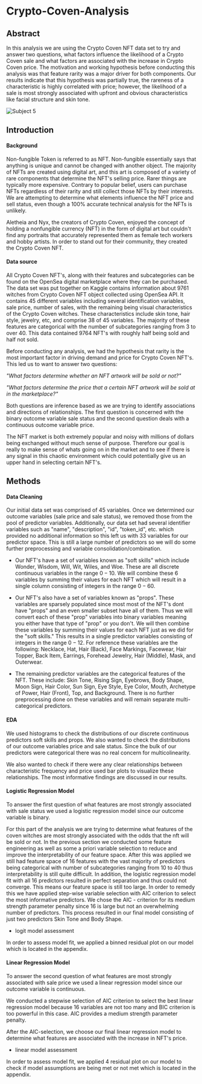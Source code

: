 # Crypto-Coven-Analysis
## Abstract  

In this analysis we are using the Crypto Coven NFT data set to try and answer two questions, what factors influence the likelihood of a Crypto Coven sale and what factors are associated with the increase in Crypto Coven price. The motivation and working hypothesis before conducting this analysis was that feature rarity was a major driver for both components. Our results indicate that this hypothesis was partially true, the rareness of a characteristic is highly correlated with price; however, the likelihood of a sale is most strongly associated with upfront and obvious characteristics like facial structure and skin tone. 

![Subject 5](https://user-images.githubusercontent.com/43226003/205502099-5904e0d5-2182-4e90-acca-4db31f9b50e5.png)


## Introduction  
#### Background
Non-fungible Token is referred to as NFT. Non-fungible essentially says that anything is unique and cannot be changed with another object. The majority of NFTs are created using digital art, and this art is composed of a variety of rare components that determine the NFT's selling price. Rarer things are typically more expensive. Contrary to popular belief, users can purchase NFTs regardless of their rarity and still collect those NFTs by their interests. We are attempting to determine what elements influence the NFT price and sell status, even though a 100% accurate technical analysis for the NFTs is unlikely.

Aletheia and Nyx, the creators of Crypto Coven, enjoyed the concept of holding a nonfungible currency (NFT) in the form of digital art but couldn't find any portraits that accurately represented them as female tech workers and hobby artists. In order to stand out for their community, they created the Crypto Coven NFT.

#### Data source
All Crypto Coven NFT's, along with their features and subcategories can be found on the OpenSea digital marketplace where they can be purchased. The data set was put together on Kaggle contains information about 9761 witches from Crypto Coven NFT object collected using OpenSea API. It contains 45 different variables including several identification variables, sale price, number of sales, with the remaining being visual characteristics of the Crypto Coven witches. These characteristics include skin tone, hair style, jewelry, etc, and comprise 38 of 45 variables. The majority of these features are categorical with the number of subcategories ranging from 3 to over 40. This data contained 9764 NFT's with roughly half being sold and half not sold. 

Before conducting any analysis, we had the hypothesis that rarity is the most important factor in driving demand and price for Crypto Coven NFT's. This led us to want to answer two questions:

*"What factors determine whether an NFT artwork will be sold or not?"*

*"What factors determine the price that a certain NFT artwork will be sold at in the marketplace?"*


Both questions are inference based as we are trying to identify associations and directions of relationships. The first question is concerned with the binary outcome variable sale status and the second question deals with a continuous outcome variable price.

The NFT market is both extremely popular and noisy with millions of dollars being exchanged without much sense of purpose. Therefore our goal is really to make sense of whats going on in the market and to see if there is any signal in this chaotic environment which could potentially give us an upper hand in selecting certain NFT's.



## Methods

#### Data Cleaning  

Our initial data set was comprised of 45 variables. Once we determined our outcome variables (sale price and sale status), we removed those from the pool of predictor variables. Additionally, our data set had several identifier variables such as "name", "description", "id", "token_id", etc. which provided no additional information so this left us with 33 variables for our predictor space. This is still a large number of predictors so we will do some further preprocessing and variable consolidation/combination.

* Our NFT's have a set of variables known as "soft skills" which include Wonder, Wisdom,	Will,	Wit, Wiles, and Woe. These are all discrete continuous variables in the range $0 - 10$. We will combine these 6 variables by summing their values for each NFT which will result in a single column consisting of integers in the range $0 - 60$.

* Our NFT's also have a set of variables known as "props". These variables are sparsely populated since most most of the NFT's dont have "props" and an even smaller subset have all of them. Thus we will convert each of these "prop" variables into binary variables meaning you either have that type of "prop" or you don't. We will then combine these variables by summing their values for each NFT just as we did for the "soft skills." This results in a single predictor variables consisting of integers in the range $0 - 12$. For reference these variables are the following: Necklace, Hat, Hair (Back), Face Markings, Facewear, Hair Topper, Back Item, Earrings, Forehead Jewelry,	Hair (Middle), Mask, and Outerwear.

* The remaining predictor variables are the categorical features of the NFT. These include: Skin Tone, Rising Sign,	Eyebrows,	Body Shape,	Moon Sign, Hair Color, Sun Sign, Eye Style, Eye Color, Mouth, Archetype of Power, Hair (Front), Top, and Background. There is no further preprocessing done on these variables and will remain separate multi-categorical predictors.


#### EDA  

We used histograms to check the distributions of our discrete continuous predictors soft skills and props. We also wanted to check the distributions of our outcome variables price and sale status. Since the bulk of our predictors were categorical there was no real concern for multicolinearity. 

We also wanted to check if there were any clear relationships between characteristic frequency and price used bar plots to visualize these relationships. The most informative findings are discussed in our results. 

#### Logistic Regression Model  

To answer the first question of what features are most strongly associated with sale status we used a logistic regression model since our outcome variable is binary.

For this part of the analysis we are trying to determine what features of the coven witches are most strongly associated with the odds that the nft will be sold or not. In the previous section we conducted some feature engineering as well as some a priori variable selection to reduce and improve the interpretability of our feature space. After this was applied we still had feature space of 16 features with the vast majority of predictors being categorical with number of subcategories ranging from 10 to 40 thus interpretability is still quite difficult. In addition, the logistic regression model fit with all 16 predictors resulted in perfect separation and thus could not converge. This means our feature space is still too large. In order to remedy this we have applied step-wise variable selection with AIC criterion to select the most informative predictors. We chose the AIC - criterion for its medium strength parameter penalty since 16 is large but not an overwhelming number of predictors. This process resulted in our final model consisting of just two predictors Skin Tone and Body Shape. 


* logit model assessment

In order to assess model fit, we applied a binned residual plot on our model which is located in the appendix. 


#### Linear Regression Model 

To answer the second question of what features are most strongly associated with sale price we used a linear regression model since our outcome variable is continuous.

We conducted a stepwise selection of AIC criterion to select the best linear regression model because 16 variables are not too many and BIC criterion is too powerful in this case. AIC provides a medium strength parameter penalty.   

After the AIC-selection, we choose our final linear regression model to determine what features are associated with the increase in NFT's price.  

* linear model assessment

In order to assess model fit, we applied 4 residual plot on our model to check if  model assumptions are being met or not met which is located in the appendix.  

